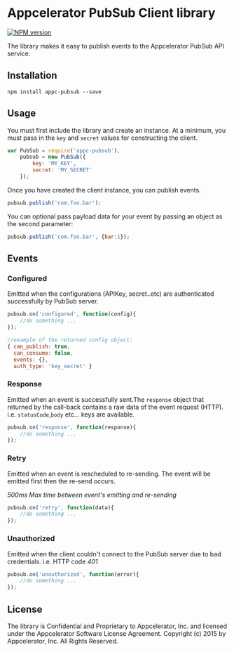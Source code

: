 # Appcelerator PubSub Client library

 [![NPM version](https://badge.fury.io/js/appc-pubsub.svg)](http://badge.fury.io/js/appc-pubsub)

The library makes it easy to publish events to the Appcelerator PubSub API service.

## Installation

    npm install appc-pubsub --save

## Usage

You must first include the library and create an instance.  At a minimum, you must pass in the `key` and `secret` values for constructing the client.

```javascript
var PubSub = require('appc-pubsub'),
    pubsub = new PubSub({
        key: 'MY_KEY',
        secret: 'MY_SECRET'
    });
```

Once you have created the client instance, you can publish events.

```javascript
pubsub.publish('com.foo.bar');
```

You can optional pass payload data for your event by passing an object as the second parameter:

```javascript
pubsub.publish('com.foo.bar', {bar:1});
```
## Events

### Configured
Emitted when the configurations (APIKey, secret..etc) are authenticated successfully by PubSub server.

```javascript
pubsub.on('configured', function(config){
    //do something ...
});

//example of the returned config object: 
{ can_publish: true,
  can_consume: false,
  events: {},
  auth_type: 'key_secret' }
```

### Response
Emitted when an event is successfully sent.The `response` object that returned by the call-back contains a raw data of the event request (HTTP). i.e. `statusCode`,`body` etc... keys are available.

```javascript
pubsub.on('response', function(response){
    //do something ...
});
```

### Retry
Emitted when an event is rescheduled to re-sending. The event will be emitted first then the re-send occurs.

 *500ms Max time between event's emitting and re-sending*

```javascript
pubsub.on('retry', function(data){
    //do something ...
});
```

### Unauthorized
Emitted when the client couldn't connect to the PubSub server due to bad credentials. i.e. HTTP code *401*

```javascript
pubsub.on('unauthorized', function(error){
    //do something ...
});
```

## License

The library is Confidential and Proprietary to Appcelerator, Inc. and licensed under the Appcelerator Software License Agreement. Copyright (c) 2015 by Appcelerator, Inc. All Rights Reserved.

